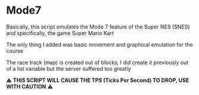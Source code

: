 # Mode7

Basically, this script emulates the Mode 7 feature of the Super NES (SNES) and specifically, the game Super Mario Kart

The only thing I added was basic movement and graphical emulation for the course

The race track (map) is created out of blocks, I did create it previously out of a list variable but the server suffered too greatly

:warning: **THIS SCRIPT WILL CAUSE THE TPS (Ticks Per Second) TO DROP, USE WITH CAUTION** :warning:
